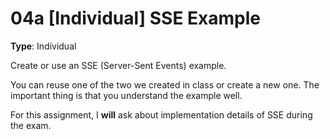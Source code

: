 # 04a [Individual] SSE Example

**Type**: Individual

Create or use an SSE (Server-Sent Events) example.

You can reuse one of the two we created in class or create a new one. The important thing is that you understand the example well. 

For this assignment, I **will** ask about implementation details of SSE during the exam.


